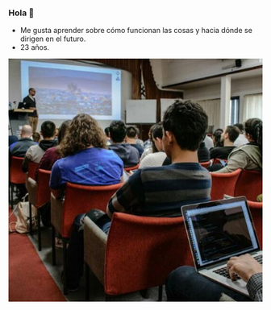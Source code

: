 ### Hola 👋
- Me gusta aprender sobre cómo funcionan las cosas y hacia dónde se dirigen en el futuro.
- 23 años.

![Imagen de cuando participe en una conferencia Mercado Libre](https://github.com/cabustillo13/cabustillo13/blob/master/fondo.jpg)
